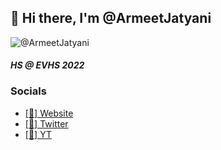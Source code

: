 ## 👋 Hi there, I'm @ArmeetJatyani
![@ArmeetJatyani](https://github-readme-stats.vercel.app/api?username=TrashToggled&count_private=true&show_icons=true&theme=tokyonight&hide_border=true)

#### *HS @ EVHS 2022*
### Socials
- [[🔗] Website](https://armeetjatyani.com)
- [[💬] Twitter](https://twitter.com/ArmeetJatyani)
- [[🎥] YT](https://www.youtube.com/channel/UC5w7WX_AEl9oAE01fz0-veQ)
